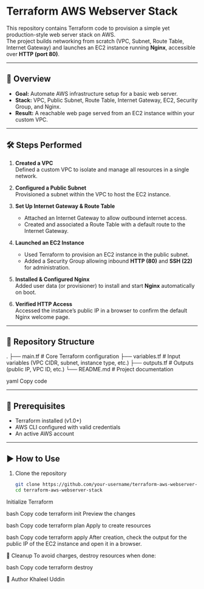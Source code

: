 # Terraform AWS Webserver Stack

This repository contains Terraform code to provision a simple yet production-style web server stack on AWS.  
The project builds networking from scratch (VPC, Subnet, Route Table, Internet Gateway) and launches an EC2 instance running **Nginx**, accessible over **HTTP (port 80)**.

---

## 🚀 Overview
- **Goal:** Automate AWS infrastructure setup for a basic web server.
- **Stack:** VPC, Public Subnet, Route Table, Internet Gateway, EC2, Security Group, and Nginx.
- **Result:** A reachable web page served from an EC2 instance within your custom VPC.

---

## 🛠️ Steps Performed

1. **Created a VPC**  
   Defined a custom VPC to isolate and manage all resources in a single network.

2. **Configured a Public Subnet**  
   Provisioned a subnet within the VPC to host the EC2 instance.

3. **Set Up Internet Gateway & Route Table**  
   - Attached an Internet Gateway to allow outbound internet access.  
   - Created and associated a Route Table with a default route to the Internet Gateway.

4. **Launched an EC2 Instance**  
   - Used Terraform to provision an EC2 instance in the public subnet.  
   - Added a Security Group allowing inbound **HTTP (80)** and **SSH (22)** for administration.

5. **Installed & Configured Nginx**  
   Added user data (or provisioner) to install and start **Nginx** automatically on boot.

6. **Verified HTTP Access**  
   Accessed the instance’s public IP in a browser to confirm the default Nginx welcome page.

---

## 📂 Repository Structure
.
├── main.tf # Core Terraform configuration
├── variables.tf # Input variables (VPC CIDR, subnet, instance type, etc.)
├── outputs.tf # Outputs (public IP, VPC ID, etc.)
└── README.md # Project documentation

yaml
Copy code

---

## 🔑 Prerequisites
- Terraform installed (v1.0+)
- AWS CLI configured with valid credentials
- An active AWS account

---

## ▶️ How to Use
1. Clone the repository  
   ```bash
   git clone https://github.com/your-username/terraform-aws-webserver-stack.git
   cd terraform-aws-webserver-stack
Initialize Terraform

bash
Copy code
terraform init
Preview the changes

bash
Copy code
terraform plan
Apply to create resources

bash
Copy code
terraform apply
After creation, check the output for the public IP of the EC2 instance and open it in a browser.

🧹 Cleanup
To avoid charges, destroy resources when done:

bash
Copy code
terraform destroy

👤 Author
Khaleel Uddin
